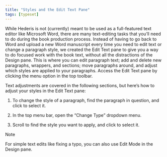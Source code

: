 ```yaml
---
title: "Styles and the Edit Text Pane"
tags: [typeset]
---
```

 
<html><body><section data-type="chapter" class="hsecchapter" data-hederis-type="hsecchapter" id="edit-text-mode" data-pi-attrs="id: edit-text-mode; data-tags: typeset;" role="doc-chapter" data-tags="typeset" data-author-name=" " data-book-title=" " title="Styles and the Edit Text Pane"><p class="hblkp" data-hederis-type="hblkp" id="pEGa57VU8">While Hederis is not (currently) meant to be used as a full-featured text editor like Microsoft Word, there are many text-editing tasks that you&#8217;ll need to do during the book production process. Instead of having to go back to Word and upload a new Word manuscript every time you need to edit text or change a paragraph style, we created the Edit Text pane to give you a way to do focused work with the book text, without all the distractions of the Design pane. This is where you can edit paragraph text; add and delete new paragraphs, wrappers, and sections; move paragraphs around, and adjust which styles are applied to your paragraphs. Access the Edit Text pane by clicking the menu option in the top toolbar.</p><p class="hblkp" data-hederis-type="hblkp" id="pT3hahRfb">Text adjustments are covered in the following sections, but here&#8217;s how to adjust your styles in the Edit Text pane:</p><ol class="hwprnumlist" data-hederis-type="hwprnumlist" id="pKGSn9TP6"><li class="hblkoli" data-hederis-type="hblkoli" id="liZs70RaR9"><p class="hblkoli" data-hederis-type="hblklip" id="pcQ8YjHEG">To change the style of a paragraph, find the paragraph in question, and click to select it.</p></li><li class="hblkoli" data-hederis-type="hblkoli" id="liYsSMj6LT"><p class="hblkoli" data-hederis-type="hblklip" id="pjtXBEcCy">In the top menu bar, open the &#8220;Change Type&#8221; dropdown menu.</p></li><li class="hblkoli" data-hederis-type="hblkoli" id="lieMgKsKxe"><p class="hblkoli" data-hederis-type="hblklip" id="pxjzZuQ2b">Scroll to find the style you want to apply, and click to select it.</p></li></ol><div class="hwprbox box" data-hederis-type="hwprbox" id="pjvQdcZcY" data-type="sidebar"><p class="hblktype" data-hederis-type="hblktype" id="pVNvDBGXg">Note</p><p class="hblkp" data-hederis-type="hblkp" id="p7RdxRBJ1">For simple text edits like fixing a typo, you can also use Edit Mode in the Design pane.</p></div></section></body></html>
